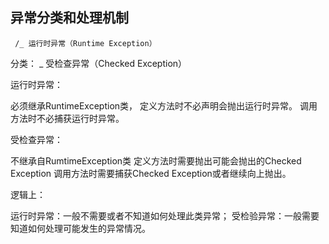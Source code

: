 ## 异常分类和处理机制
     /_ 运行时异常（Runtime Exception）
分类：
     \_ 受检查异常（Checked Exception）




运行时异常：

必须继承RuntimeException类，
定义方法时不必声明会抛出运行时异常。
调用方法时不必捕获运行时异常。

受检查异常：

不继承自RumtimeException类
定义方法时需要抛出可能会抛出的Checked Exception
调用方法时需要捕获Checked Exception或者继续向上抛出。

逻辑上：

运行时异常：一般不需要或者不知道如何处理此类异常；
受检验异常：一般需要知道如何处理可能发生的异常情况。